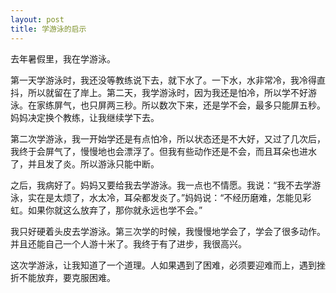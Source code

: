```yaml
---
layout: post
title: 学游泳的启示
---
```



去年暑假里，我在学游泳。

第一天学游泳时，我还没等教练说下去，就下水了。一下水，水非常冷，我冷得直抖，所以就留在了岸上。第二天，我学游泳时，因为我还是怕冷，所以学不好游泳。在家练屏气，也只屏两三秒。所以数次下来，还是学不会，最多只能屏五秒。妈妈决定换个教练，让我继续学下去。

第二次学游泳，我一开始学还是有点怕冷，所以状态还是不大好，又过了几次后，我终于会屏气了，慢慢地也会漂浮了。但我有些动作还是不会，而且耳朵也进水了，并且发了炎。所以游泳只能中断。

之后，我病好了。妈妈又要给我去学游泳。我一点也不情愿。我说：“我不去学游泳，实在是太烦了，水太冷，耳朵都发炎了。”妈妈说：“不经历磨难，怎能见彩虹。如果你就这么放弃了，那你就永远也学不会。”

我只好硬着头皮去学游泳。第三次学的时候，我慢慢地学会了，学会了很多动作。并且还能自己一个人游十米了。我终于有了进步，我很高兴。

这次学游泳，让我知道了一个道理。人如果遇到了困难，必须要迎难而上，遇到挫折不能放弃，要克服困难。
